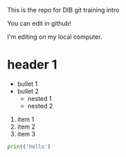 This is the repo for DIB git training intro

You can edit in github!

I'm editing on my local computer.

# header 1

- bullet 1
- bullet 2
    - nested 1
    - nested 2

1. item 1
1. item 2
3. item 3

```python
print('hello')
```
